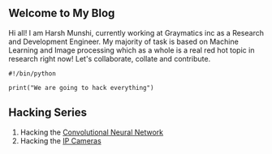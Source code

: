 ## Welcome to My Blog

Hi all! I am Harsh Munshi, currently working at Graymatics inc as a Research and Development Engineer. My majority of task is based on Machine Learning and Image processing which as a whole is a real red hot topic in research right now! Let's collaborate, collate and contribute.


```
#!/bin/python

print("We are going to hack everything")
```

## Hacking Series
1. Hacking the [Convolutional Neural Network](makenet.md)
2. Hacking the [IP Cameras](hackipcams.md)
